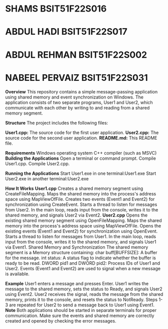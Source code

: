 # SHAMS BSIT51F22S016
# ABDUL HADI BSIT51F22S017
# ABDUL REHMAN BSIT51F22S002
# NABEEL PERVAIZ BSIT51F22S031

**Overview**
This repository contains a simple message-passing application using shared memory and event synchronization on Windows. The application consists of two separate programs, User1 and User2, which communicate with each other by writing to and reading from a shared memory segment.

**Structure**
The project includes the following files:

**User1.cpp:** The source code for the first user application.
**User2.cpp:** The source code for the second user application.
**README.md:** This README file.


**Requirements**
      Windows operating system
      C++ compiler (such as MSVC)
**Building the Applications**
     Open a terminal or command prompt.
      Compile User1.cpp.
      Compile User2.cpp.

**Running the Applications**
Start User1.exe in one terminal:User1.exe
Start User2.exe in another terminal:User2.exe      


**How It Works**
**User1.cpp**
Creates a shared memory segment using CreateFileMapping.
Maps the shared memory into the process's address space using MapViewOfFile.
Creates two events (Event1 and Event2) for synchronization using CreateEvent.
Starts a thread to listen for messages from User2.
In the main loop, reads input from the console, writes it to the shared memory, and signals User2 via Event2.
**User2.cpp**
Opens the existing shared memory segment using OpenFileMapping.
Maps the shared memory into the process's address space using MapViewOfFile.
Opens the existing events (Event1 and Event2) for synchronization using OpenEvent.
Starts a thread to listen for messages from User1.
In the main loop, reads input from the console, writes it to the shared memory, and signals User1 via Event1.
Shared Memory and Synchronization
The shared memory segment is a Memory structure containing:
char buff[BUFFSIZE]: A buffer for the message.
int status: A status flag to indicate whether the buffer is ready to be read.
DWORD pid1 and DWORD pid2: Process IDs of User1 and User2.
Events (Event1 and Event2) are used to signal when a new message is available.

**Example**
User1 enters a message and presses Enter.
User1 writes the message to the shared memory, sets the status to Ready, and signals User2 using Event2.
User2 receives the signal, reads the message from the shared memory, prints it to the console, and resets the status to NotReady.
Steps 1-3 are repeated for User2 to send a message back to User1 using Event1.
**Note**
Both applications should be started in separate terminals for proper communication.
Make sure the events and shared memory are correctly created and opened by checking the error messages.
      
      
